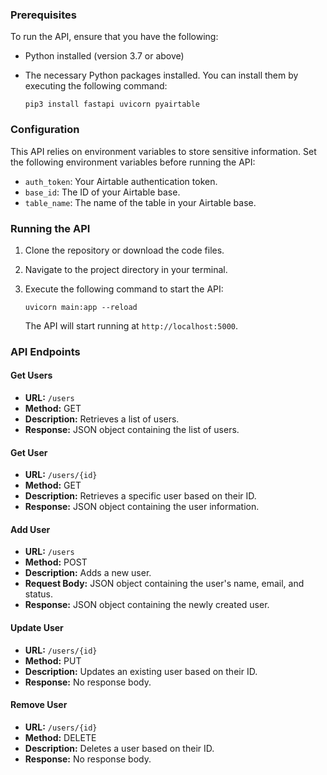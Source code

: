 ### Prerequisites

To run the API, ensure that you have the following:

- Python installed (version 3.7 or above)
- The necessary Python packages installed. You can install them by executing the following command:

  ```
  pip3 install fastapi uvicorn pyairtable
  ```

### Configuration

This API relies on environment variables to store sensitive information. Set the following environment variables before running the API:

- `auth_token`: Your Airtable authentication token.
- `base_id`: The ID of your Airtable base.
- `table_name`: The name of the table in your Airtable base.

### Running the API

1. Clone the repository or download the code files.

2. Navigate to the project directory in your terminal.

3. Execute the following command to start the API:

   ```
   uvicorn main:app --reload
   ```

   The API will start running at `http://localhost:5000`.

### API Endpoints

#### Get Users

- **URL:** `/users`
- **Method:** GET
- **Description:** Retrieves a list of users.
- **Response:** JSON object containing the list of users.

#### Get User

- **URL:** `/users/{id}`
- **Method:** GET
- **Description:** Retrieves a specific user based on their ID.
- **Response:** JSON object containing the user information.

#### Add User

- **URL:** `/users`
- **Method:** POST
- **Description:** Adds a new user.
- **Request Body:** JSON object containing the user's name, email, and status.
- **Response:** JSON object containing the newly created user.

#### Update User

- **URL:** `/users/{id}`
- **Method:** PUT
- **Description:** Updates an existing user based on their ID.
- **Response:** No response body.

#### Remove User

- **URL:** `/users/{id}`
- **Method:** DELETE
- **Description:** Deletes a user based on their ID.
- **Response:** No response body.
